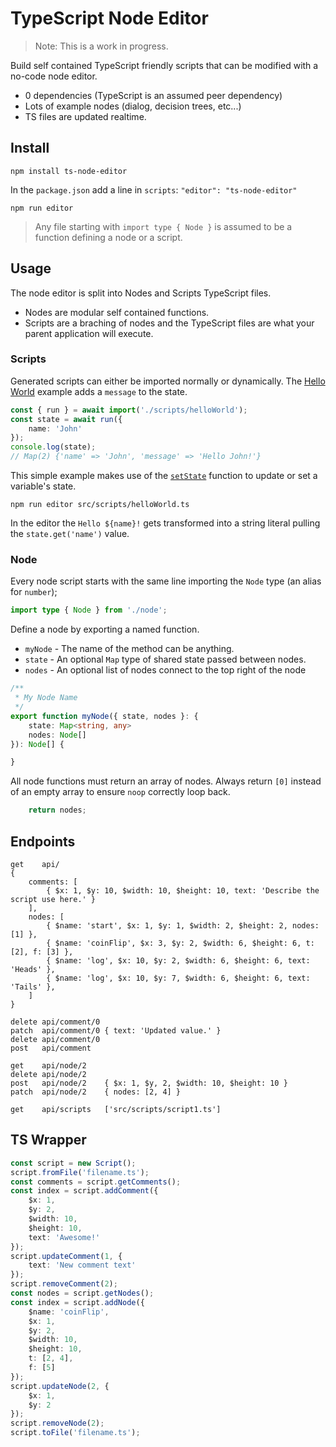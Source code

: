 # TypeScript Node Editor

> Note: This is a work in progress.

Build self contained TypeScript friendly scripts that can be modified with a no-code node editor.

- 0 dependencies (TypeScript is an assumed peer dependency)
- Lots of example nodes (dialog, decision trees, etc...)
- TS files are updated realtime.

## Install

```
npm install ts-node-editor
```

In the `package.json` add a line in `scripts`: `"editor": "ts-node-editor"`

```
npm run editor
```

> Any file starting with `import type { Node }` is assumed to be a function defining a node or a script.

## Usage

The node editor is split into Nodes and Scripts TypeScript files.

- Nodes are modular self contained functions.
- Scripts are a braching of nodes and the TypeScript files are what your parent application will execute.

### Scripts

Generated scripts can either be imported normally or dynamically. The [Hello World](./src/scripts/helloWorld.ts) example adds a `message` to the state.

```ts
const { run } = await import('./scripts/helloWorld');
const state = await run({
    name: 'John'
});
console.log(state);
// Map(2) {'name' => 'John', 'message' => 'Hello John!'}
```

This simple example makes use of the [`setState`](./src/nodes/setState.ts) function to update or set a variable's state.

```
npm run editor src/scripts/helloWorld.ts
```

In the editor the `Hello ${name}!` gets transformed into a string literal pulling the `state.get('name')` value.

### Node

Every node script starts with the same line importing the `Node` type (an alias for `number`);

```ts
import type { Node } from './node';
```

Define a node by exporting a named function.

- `myNode` - The name of the method can be anything.
- `state` - An optional `Map` type of shared state passed between nodes.
- `nodes` - An optional list of nodes connect to the top right of the node

```ts
/**
 * My Node Name
 */
export function myNode({ state, nodes }: {
    state: Map<string, any>
    nodes: Node[]
}): Node[] {

}
```

All node functions must return an array of nodes. Always return `[0]` instead of an empty array to ensure `noop` correctly loop back.

```ts
    return nodes;
```

## Endpoints

```
get    api/
{
    comments: [
        { $x: 1, $y: 10, $width: 10, $height: 10, text: 'Describe the script use here.' }
    ],
    nodes: [
        { $name: 'start', $x: 1, $y: 1, $width: 2, $height: 2, nodes: [1] },
        { $name: 'coinFlip', $x: 3, $y: 2, $width: 6, $height: 6, t: [2], f: [3] },
        { $name: 'log', $x: 10, $y: 2, $width: 6, $height: 6, text: 'Heads' },
        { $name: 'log', $x: 10, $y: 7, $width: 6, $height: 6, text: 'Tails' },
    ]
}

delete api/comment/0
patch  api/comment/0 { text: 'Updated value.' }
delete api/comment/0
post   api/comment

get    api/node/2
delete api/node/2
post   api/node/2    { $x: 1, $y, 2, $width: 10, $height: 10 }
patch  api/node/2    { nodes: [2, 4] }

get    api/scripts   ['src/scripts/script1.ts']
```

## TS Wrapper

```ts
const script = new Script();
script.fromFile('filename.ts');
const comments = script.getComments();
const index = script.addComment({
    $x: 1,
    $y: 2,
    $width: 10,
    $height: 10,
    text: 'Awesome!'
});
script.updateComment(1, {
    text: 'New comment text'
});
script.removeComment(2);
const nodes = script.getNodes();
const index = script.addNode({
    $name: 'coinFlip',
    $x: 1,
    $y: 2,
    $width: 10,
    $height: 10,
    t: [2, 4],
    f: [5]
});
script.updateNode(2, {
    $x: 1,
    $y: 2
});
script.removeNode(2);
script.toFile('filename.ts');
```